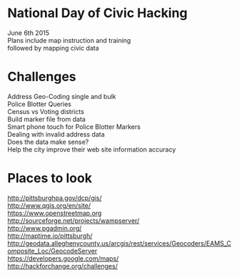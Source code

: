 # National Day of Civic Hacking
June 6th 2015 <br>
Plans include map instruction and training <br>
followed by mapping civic data <br>
# Challenges
Address Geo-Coding single and bulk <br>
Police Blotter Queries <br>
Census vs Voting districts <br>
Build marker file from data <br>
Smart phone touch for Police Blotter Markers <br>
Dealing with invalid address data <br>
Does the data make sense? <br>
Help the city improve their web site information accuracy <br>
# Places to look
http://pittsburghpa.gov/dcp/gis/ <br>
http://www.qgis.org/en/site/ <br>
https://www.openstreetmap.org <br>
http://sourceforge.net/projects/wampserver/ <br>
http://www.pgadmin.org/ <br>
http://maptime.io/pittsburgh/ <br>
http://geodata.alleghenycounty.us/arcgis/rest/services/Geocoders/EAMS_Composite_Loc/GeocodeServer <br>
https://developers.google.com/maps/ <br>
http://hackforchange.org/challenges/ <br>





